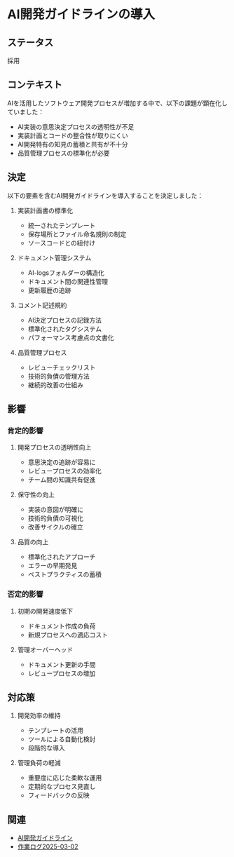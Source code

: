 # AI開発ガイドラインの導入

## ステータス

採用

## コンテキスト

AIを活用したソフトウェア開発プロセスが増加する中で、以下の課題が顕在化していました：

- AI実装の意思決定プロセスの透明性が不足
- 実装計画とコードの整合性が取りにくい
- AI開発特有の知見の蓄積と共有が不十分
- 品質管理プロセスの標準化が必要

## 決定

以下の要素を含むAI開発ガイドラインを導入することを決定しました：

1. 実装計画書の標準化
   - 統一されたテンプレート
   - 保存場所とファイル命名規則の制定
   - ソースコードとの紐付け

2. ドキュメント管理システム
   - AI-logsフォルダーの構造化
   - ドキュメント間の関連性管理
   - 更新履歴の追跡

3. コメント記述規約
   - AI決定プロセスの記録方法
   - 標準化されたタグシステム
   - パフォーマンス考慮点の文書化

4. 品質管理プロセス
   - レビューチェックリスト
   - 技術的負債の管理方法
   - 継続的改善の仕組み

## 影響

### 肯定的影響

1. 開発プロセスの透明性向上
   - 意思決定の追跡が容易に
   - レビュープロセスの効率化
   - チーム間の知識共有促進

2. 保守性の向上
   - 実装の意図が明確に
   - 技術的負債の可視化
   - 改善サイクルの確立

3. 品質の向上
   - 標準化されたアプローチ
   - エラーの早期発見
   - ベストプラクティスの蓄積

### 否定的影響

1. 初期の開発速度低下
   - ドキュメント作成の負荷
   - 新規プロセスへの適応コスト

2. 管理オーバーヘッド
   - ドキュメント更新の手間
   - レビュープロセスの増加

## 対応策

1. 開発効率の維持
   - テンプレートの活用
   - ツールによる自動化検討
   - 段階的な導入

2. 管理負荷の軽減
   - 重要度に応じた柔軟な運用
   - 定期的なプロセス見直し
   - フィードバックの反映

## 関連

- [AI開発ガイドライン](../../../guidelines/ai-development.md)
- [作業ログ2025-03-02](../../work-log/2025-03.md#2025-03-02-作業ログ)